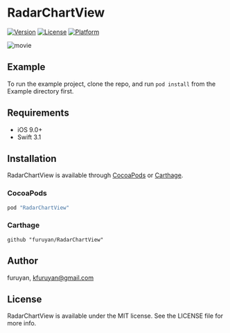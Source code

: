 # RadarChartView

[![Version](https://img.shields.io/cocoapods/v/RadarChartView.svg?style=flat)](http://cocoapods.org/pods/RadarChartView)
[![License](https://img.shields.io/cocoapods/l/RadarChartView.svg?style=flat)](http://cocoapods.org/pods/RadarChartView)
[![Platform](https://img.shields.io/cocoapods/p/RadarChartView.svg?style=flat)](http://cocoapods.org/pods/RadarChartView)

![movie](https://user-images.githubusercontent.com/6193319/29426495-c757f76a-83c1-11e7-9e83-f1dd98e152c0.gif)

## Example

To run the example project, clone the repo, and run `pod install` from the Example directory first.

## Requirements
- iOS 9.0+
- Swift 3.1

## Installation

RadarChartView is available through [CocoaPods](http://cocoapods.org) or [Carthage](https://github.com/Carthage/Carthage).

### CocoaPods

```ruby
pod "RadarChartView"
```

### Carthage

```
github "furuyan/RadarChartView"
```

## Author

furuyan, kfuruyan@gmail.com

## License

RadarChartView is available under the MIT license. See the LICENSE file for more info.
